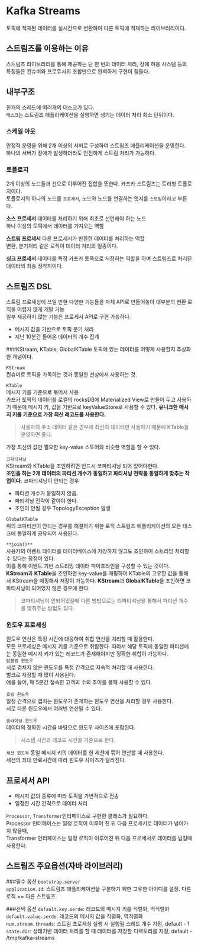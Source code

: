 # Kafka Streams

토픽에 적재된 데이터를 실시간으로 변환하여 다른 토픽에 적재하는 라이브러리이다.  

## 스트림즈를 이용하는 이유
스트림즈 라이브러리를 통해 제공하는 단 한 번의 데이터 처리, 장애 허용 시스템 등의  
특징들은 컨슈머와 프로듀서의 조합만으로 완벽하게 구현이 힘들다.  

## 내부구조
한개의 스레드에 여러개의 태스크가 있다.  
`태스크`는 스트림즈 애플리케이션을 실행하면 생기는 데이터 처리 최소 단위이다.  

### 스케일 아웃
안정적 운영을 위해 2개 이상의 서버로 구성하여 스트림즈 애플리케이션을 운영한다.  
하나의 서버가 장애가 발생하더라도 안전하게 스트림 처리가 가능하다.  

### 토폴로지
2개 이상의 노드들과 선으로 이루어진 집합을 뜻한다.
카프카 스트림즈는 트리형 토폴로지이다.  
토폴로지의 하나의 노드를 `프로세서`, 노드와 노드를 연결하는 엣지를 `스트림`이라고 부른다.  

**소스 프로세서**
데이터를 처리하기 위해 최초로 선언해야 하는 노드  
하나 이상의 토픽에서 데이터를 가져오는 역할  

**스트림 프로세서**
다른 프로세서가 반환한 데이터를 처리하는 역할  
변환, 분기처리 같은 로직이 데이터 처리의 일종이다.  

**싱크 프로세서**
데이터를 특정 카프카 토픅으로 저장하는 역할을 하며 스트림즈로 처리된 데이터의 최종 정착지이다.

## 스트림즈 DSL
스트림 프로세싱에 쓰일 만한 다양한 기능들을 자체 API로 만들어놓아 대부분의 변환 로직을 어렵지 않게 개발 가능  
일부 제공하지 않는 기능은 프로세서 API로 구현 가능하다.  
- 메시지 값을 기반으로 토픽 분기 처리
- 지난 10분간 들어온 데이터의 개수 집계

###KStream, KTable, GlobalKTable
토픽에 있는 데이터를 어떻게 사용할지 추상화한 개념이다.

`KStream`  
컨슈머로 토픽을 가독하는 것과 동일한 선상에서 사용하는 것.  

`KTable`  
메시지 키를 기준으로 묶어서 사용  
카프카 토픽의 데이터를 로컬의 rocksDB에 Materialized View로 만들어 두고 사용하기 때문에 메시지 키, 값을 기반으로 keyValueStore로 사용할 수 있다.
**유니크한 메시지 키를 기준으로 가장 최신 레코드를 사용한다.**
> 사용자의 주소 데이터 같은 경우에 최신의 데이터만 사용하기 때문에 KTable을 운영하면 좋다.

가장 최신의 값만 필요한 key-value 스토어와 비슷한 역할을 할 수 있다.

`코파티셔닝`  
KStream와 KTable을 조인하려면 반드시 코파티셔닝 되어 있어야한다.  
**조인을 하는 2개 데이터의 파티션 개수가 동일하고 파티셔닝 전략을 동일하게 맞추는 작업이다.**
코파티셔닝이 안되는 경우
- 파티션 개수가 동일하지 않음.
- 파티셔닝 전략이 같아야 한다.
- 조인이 안될 경우 TopologyException 발생

`GlobalKTable`  
위의 코파티션이 안되는 경우를 해결하기 위한 로직
스트림즈 애플리케이션의 모든 태스크에 동일하게 공유되어 사용된다.

`**join()**`  
사용자의 이벤트 데이터를 데이터베이스에 저장하지 않고도 조인하여 스트리밍 처리할 수 있다는 장점이 있다.  
이를 통해 이벤트 기반 스트리밍 데이터 파이프라인을 구성할 수 있는 것이다.  
**KStream**과 **KTable**을 조인하면 key-value를 매핑하여 KTable의 고유한 값을 통해서 KStream을 매핑해서 저장이 가능하다.
**KStream**과 **GlobalKTable**을 조인하면 코파티셔닝이 되어있지 않은 경우에 한다.  
> 코파티셔닝이 안되어있을때 다른 방법으로는 리파티셔닝을 통해서 파티션 개수를 맞춰주는 방법도 있다.  

### 윈도우 프로세싱
윈도우 연산은 특정 시간에 대응하여 취합 연산을 처리할 때 활용한다.  
모든 프로세싱은 메시지 키를 기준으로 취합한다. 따라서 해당 토픽에 동일한 파티션에는 동일한 메시지 키가 있는 레코드가 존재해야지만 정확한 취합이 가능하다.  
`텀블링 윈도우`  
서로 겹치지 않은 윈도우를 특정 간격으로 지속적 처리할 때 사용한다.  
벌크로 저장할 때 많이 사용된다.  
예를 들어, 매 5분간 접속한 고객의 수의 추이를 볼때 사용할 수 있다.  

`호핑 윈도우`  
일정 간격으로 겹치는 윈도우가 존재하는 윈도우 연산을 처리할 경우 사용한다.  
서로 다른 윈도우에서 여러번 연산될 수 있다.  

`슬라이딩 윈도우`  
데이터의 정확한 시간을 바탕으로 윈도우 사이즈에 포함된다.  
> 시스템 시간과 레코드 시간을 기준으로 한다.  

`세션 윈도우`
동일 메시지 키의 데이터를 한 세션에 묶어 연산할 때 사용한다.  
세션의 최대 만료시간에 따라 윈도우 사이즈가 달라진다.  

## 프로세서 API
- 메시지 값의 종류에 따라 토픽을 가변적으로 전송
- 일정한 시간 간격으로 데이터 처리

`Processor`, `Transformer`인터페이스로 구현한 클래스가 필요하다.  
Processor 인터페이스는 일정 로직이 이루어 진 뒤 다음 프로세서로 데이터가 넘어가지 않을때,  
Transformer 인터페이스는 일정 로직이 이루어진 뒤 다음 프로세서로 데이터를 넘길때 사용한다.  

## 스트림즈 주요옵션(자바 라이브러리)
###필수 옵션
`bootstrap.server`  
`application.id`: 스트림즈 애플리케이션을 구분하기 위한 고유한 아이디를 설정. 다른 로직 == 다른 스트림즈

###선택 옵션
`default.key.serde`: 레코드의 메시지 키를 직렬화, 역직렬화  
`default.value.serde`: 레코드의 메시지 값을 직렬화, 역직렬화  
`num.stream.threads`: 스트림 프로세싱 실행 시 실행될 스레드 개수 지정, default - 1  
`state.dir`: 상태기반 데이터 처리를 할 때 데이터를 저장할 디렉토리를 지정, default - /tmp/kafka-streams  